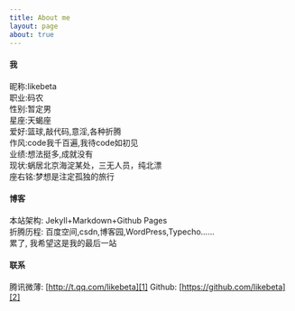 ```yaml
---
title: About me
layout: page
about: true
---
```


#### 我

昵称:likebeta  
职业:码农  
性别:暂定男  
星座:天蝎座  
爱好:篮球,敲代码,意淫,各种折腾  
作风:code我千百遍,我待code如初见  
业绩:想法挺多,成就没有  
现状:蜗居北京海淀某处，三无人员，纯北漂  
座右铭:梦想是注定孤独的旅行

#### 博客

本站架构: Jekyll+Markdown+Github Pages  
折腾历程: 百度空间,csdn,博客园,WordPress,Typecho......  
累了, 我希望这是我的最后一站

#### 联系

腾讯微薄: [http://t.qq.com/likebeta][1] 
Github: [https://github.com/likebeta][2]  


[1]:http://t.qq.com/likebeta
[2]:https://github.com/likebeta


